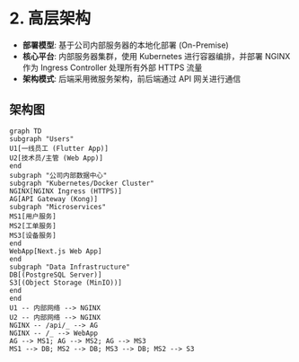 # 2. 高层架构

- **部署模型**: 基于公司内部服务器的本地化部署 (On-Premise)
- **核心平台**: 内部服务器集群，使用 Kubernetes 进行容器编排，并部署 NGINX 作为 Ingress Controller 处理所有外部 HTTPS 流量
- **架构模式**: 后端采用微服务架构，前后端通过 API 网关进行通信

## 架构图

```mermaid
graph TD
subgraph "Users"
U1[一线员工 (Flutter App)]
U2[技术员/主管 (Web App)]
end
subgraph "公司内部数据中心"
subgraph "Kubernetes/Docker Cluster"
NGINX[NGINX Ingress (HTTPS)]
AG[API Gateway (Kong)]
subgraph "Microservices"
MS1[用户服务]
MS2[工单服务]
MS3[设备服务]
end
WebApp[Next.js Web App]
end
subgraph "Data Infrastructure"
DB[(PostgreSQL Server)]
S3[(Object Storage (MinIO))]
end
end
U1 -- 内部网络 --> NGINX
U2 -- 内部网络 --> NGINX
NGINX -- /api/_ --> AG
NGINX -- /_ --> WebApp
AG --> MS1; AG --> MS2; AG --> MS3
MS1 --> DB; MS2 --> DB; MS3 --> DB; MS2 --> S3
```
